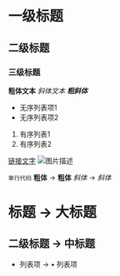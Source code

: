 # 一级标题
## 二级标题  
### 三级标题

**粗体文本**
*斜体文本*
***粗斜体***

- 无序列表项1
- 无序列表项2

1. 有序列表1
2. 有序列表2

[链接文字](https://网址)
![图片描述](图片地址)

`单行代码`
**粗体**          → **粗体**
*斜体*            → *斜体*
# 标题             → 大标题
## 二级标题        → 中标题
- 列表项          → • 列表项
